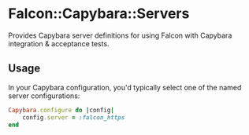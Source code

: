 # Falcon::Capybara::Servers

Provides Capybara server definitions for using Falcon with Capybara integration & acceptance tests.

## Usage

In your Capybara configuration, you'd typically select one of the named server configurations:

~~~ ruby
Capybara.configure do |config|
	config.server = :falcon_https
end
~~~
